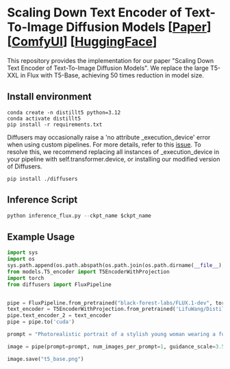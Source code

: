 # Scaling Down Text Encoder of Text-To-Image Diffusion Models [[Paper](https://arxiv.org/abs/2503.19897)] [[ComfyUI](https://github.com/LifuWang-66/DistillT5ComfyUI)] [[HuggingFace](https://huggingface.co/LifuWang/DistillT5)]
This repository provides the implementation for our paper "Scaling Down Text Encoder of Text-To-Image Diffusion Models". We replace the large T5-XXL in Flux with T5-Base, achieving 50 times reduction in model size.

## Install environment
```shell
conda create -n distillt5 python=3.12
conda activate distillt5
pip install -r requirements.txt
```

Diffusers may occasionally raise a 'no attribute _execution_device' error when using custom pipelines. For more details, refer to this [issue](https://github.com/huggingface/diffusers/issues/9180). To resolve this, we recommend replacing all instances of _execution_device in your pipeline with self.transformer.device, or installing our modified version of Diffusers.
```shell
pip install ./diffusers
```

## Inference Script
```python
python inference_flux.py --ckpt_name $ckpt_name
``` 
## Example Usage
```python
import sys
import os
sys.path.append(os.path.abspath(os.path.join(os.path.dirname(__file__), '..')))
from models.T5_encoder import T5EncoderWithProjection
import torch
from diffusers import FluxPipeline


pipe = FluxPipeline.from_pretrained("black-forest-labs/FLUX.1-dev", torch_dtype=torch.float16)
text_encoder = T5EncoderWithProjection.from_pretrained('LifuWang/DistillT5', torch_dtype=torch.float16)
pipe.text_encoder_2 = text_encoder
pipe = pipe.to('cuda')

prompt = "Photorealistic portrait of a stylish young woman wearing a futuristic golden sequined bodysuit that catches the light, creating a metallic, mirror-like effect. She is wearing large, reflective blue-tinted aviator sunglasses. Over her head, she wears headphones with metallic accents, giving a modern, cyber aesthetic."

image = pipe(prompt=prompt, num_images_per_prompt=1, guidance_scale=3.5, num_inference_steps=20).images[0]

image.save("t5_base.png")
``` 